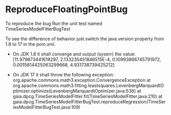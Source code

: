 # ReproduceFloatingPointBug

To reproduce the bug
Run the unit test named TimeSeriesModelFitterBugTest

To see the difference of behavior just switch the java.version property from 1.8 to 17 in the pom.xml.
* On JDK 1.8 it shall converge and output (syserr) the value: [11.979873441619297, 2.133235451846515E-4, 0.10993866745791972, 0.0015814425063299668, 4.931738739425212]

* On JDK 17 it shall throw the following exception:
 org.apache.commons.math3.exception.ConvergenceException
	at org.apache.commons.math3.fitting.leastsquares.LevenbergMarquardtOptimizer.optimize(LevenbergMarquardtOptimizer.java:536)
	at gaia.dpcg.TimeSeriesModelFitter.fit(TimeSeriesModelFitter.java:210)
	at gaia.dpcg.TimeSeriesModelFitterBugTest.reproduceRegression(TimeSeriesModelFitterBugTest.java:109)
